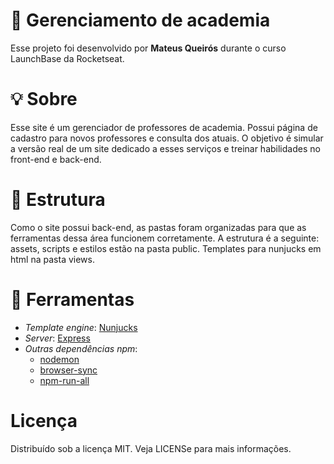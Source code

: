 # 🚀 Gerenciamento de academia

Esse projeto foi desenvolvido por **Mateus Queirós** durante o curso LaunchBase da Rocketseat.

# 💡 Sobre

Esse site é um gerenciador de professores de academia. Possui página de cadastro para novos professores e consulta dos atuais. O objetivo é simular a versão real de um site dedicado a esses serviços e treinar habilidades no front-end e back-end. 

# 📂 Estrutura

Como o site possui back-end, as pastas foram organizadas para que as ferramentas dessa área funcionem corretamente. A estrutura é a seguinte: assets, scripts e estilos estão na pasta public. Templates para nunjucks em html na pasta views.

# 🔨 Ferramentas

- _Template engine_: [Nunjucks](https://mozilla.github.io/nunjucks/)
- _Server_: [Express](https://expressjs.com/pt-br/)
- _Outras dependências npm_:
  - [nodemon](https://www.npmjs.com/package/nodemon)
  - [browser-sync](https://www.npmjs.com/package/browser-sync)
  - [npm-run-all](https://www.npmjs.com/package/npm-run-all)

# Licença

Distribuído sob a licença MIT. Veja LICENSe para mais informações.